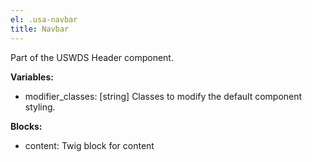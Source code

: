 ```yaml
---
el: .usa-navbar
title: Navbar
---
```


Part of the USWDS Header component.

__Variables:__
* modifier_classes: [string] Classes to modify the default component styling.

__Blocks:__
* content: Twig block for content
